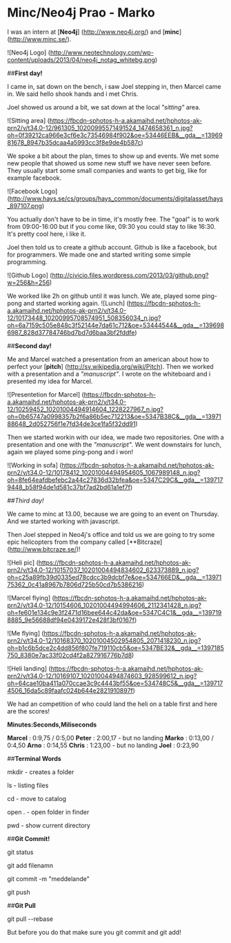 Minc/Neo4j Prao - Marko
================

I was an intern at [**Neo4j**] (http://www.neo4j.org/) and [**minc**] (http://www.minc.se/).

![Neo4j Logo] (http://www.neotechnology.com/wp-content/uploads/2013/04/neo4j_notag_whitebg.png)

##**First day!**

I came in, sat down on the bench, i saw Joel stepping in, then Marcel came in. We said hello shook hands and i met Chris. 

Joel showed us around a bit, we sat down at the local *"sitting"* area.

![Sitting area] (https://fbcdn-sphotos-h-a.akamaihd.net/hphotos-ak-prn2/v/t34.0-12/961305_10200995571491524_1474658361_n.jpg?oh=0f39212ca966e3cf6e3c73546984f902&oe=53446EEB&__gda__=1396981678_8947b35dcaa4a5993cc3f8e9de4b587c)

We spoke a bit about the plan, times to show up and events. We met some new people that showed us some new stuff we have never seen before. They usually start some small companies and wants to get big, like for example facebook. 

![Facebook Logo] (http://www.hays.se/cs/groups/hays_common/documents/digitalasset/hays_897107.png)

You actually don't have to be in time, it's mostly free. The "goal" is to work from 09:00-16:00 but if you come like, 09:30 you could stay to like 16:30. It's pretty cool here, i like it. 

Joel then told us to create a github account. Github is like a facebook, but for programmers. We made one and started writing some simple programming.

![Github Logo] (http://civicio.files.wordpress.com/2013/03/github.png?w=256&h=256)

We worked like 2h on github until it was lunch. We ate, played some ping-pong and started working again.
![Lunch] (https://fbcdn-sphotos-h-a.akamaihd.net/hphotos-ak-prn2/v/t34.0-12/10173448_10200995708574951_508356034_n.jpg?oh=6a7159c505e848c3f52144e7da61c712&oe=53444544&__gda__=1396986987_828d37784746bd7bd7d6baa3bf2fddfe)

##**Second day!**

Me and Marcel watched a presentation from an american about how to perfect your [**pitch**] (http://sv.wikipedia.org/wiki/Pitch). Then we worked with a presentation and a *"manuscript"*. I wrote on the whiteboard and i presented my idea for Marcel. 

![Presentetion for Marcel] (https://fbcdn-sphotos-h-a.akamaihd.net/hphotos-ak-prn2/v/t34.0-12/10259452_10201004494914604_1228227967_n.jpg?oh=0b65747a0998357b2f6a86b5ec712213&oe=5347B38C&__gda__=1397188648_2d052756f1e7fd34de3ce1fa5f32dd91)

Then we started workin with our idea, we made two repositories. One with a presentation and one with the *"manuscript"*.
We went downstairs for lunch, again we played some ping-pong and i won!

![Working in sofa] (https://fbcdn-sphotos-h-a.akamaihd.net/hphotos-ak-prn2/v/t34.0-12/10178412_10201004494954605_1067989148_n.jpg?oh=8fe64eafdbefebc2a44c27836d32bfea&oe=5347C29C&__gda__=1397179448_b58f94de1d581c37bf7ad2bd61a1ef7f)

##*Third day!*

We came to minc at 13.00, because we are going to an event on Thursday. And we started working with javascript. 

Then Joel stepped in Neo4j's office and told us we are going to try some epic helicopters from the company called [**Bitcraze] (http://www.bitcraze.se/)!

![Heli pic] (https://fbcdn-sphotos-h-a.akamaihd.net/hphotos-ak-prn2/v/t34.0-12/10157037_10201004494834602_623373889_n.jpg?oh=c25a89fb39d0335ed78cdcc3b9dcbf7e&oe=534766ED&__gda__=1397175362_0c41a8967b7806d725b50cd7b5386216)

![Marcel flying] (https://fbcdn-sphotos-h-a.akamaihd.net/hphotos-ak-prn2/v/t34.0-12/10154606_10201004494994606_2112341428_n.jpg?oh=fe601e134c9e3f2471d16bee644c42da&oe=5347C4C1&__gda__=1397198885_9e56688df94e0439172e428f3bf0167f)

![Me flying] (https://fbcdn-sphotos-h-a.akamaihd.net/hphotos-ak-prn2/v/t34.0-12/10168370_10201004502954805_2071418230_n.jpg?oh=b1c6b5dce2c4dd856f807fe719110cb5&oe=5347BE32&__gda__=1397185750_8380e7ac33f02cd4f2a827916776b7d8)

![Heli landing] (https://fbcdn-sphotos-h-a.akamaihd.net/hphotos-ak-prn2/v/t34.0-12/10169107_10201004494874603_928599612_n.jpg?oh=64cae10ba411a070ccae3c9c4443bf55&oe=534748C5&__gda__=1397174506_16da5c89faafc024b644e2821910897f)

We had an competition of who could land the heli on a table first and here are the scores!

**Minutes:Seconds,Miliseconds**

**Marcel** : 0:9,75 / 0:5,00
**Peter** : 2:00,17 - but no landing 
**Marko** : 0:13,00 / 0:4,50
**Arno** : 0:14,55
**Chris** : 1:23,00 - but no landing
**Joel** : 0:23,90



##**Terminal Words**

mkdir - creates a folder

ls - listing files

cd - move to catalog

open . - open folder in finder

pwd - show current directory


##**Git Commit!**


git status

git add filenamn

git commit -m "meddelande"

git push

##**Git Pull**

git pull --rebase

But before you do that make sure you git commit and git add!









